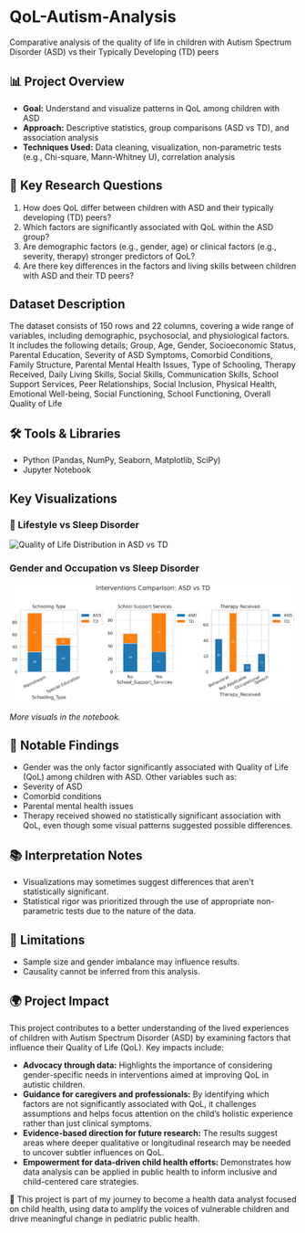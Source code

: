 # QoL-Autism-Analysis
Comparative analysis of the quality of life in children with Autism Spectrum Disorder (ASD) vs their Typically Developing (TD) peers

## 📊 Project Overview
- **Goal:** Understand and visualize patterns in QoL among children with ASD
- **Approach:** Descriptive statistics, group comparisons (ASD vs TD), and association analysis
- **Techniques Used:** Data cleaning, visualization, non-parametric tests (e.g., Chi-square, Mann-Whitney U), correlation analysis

## 🧠 Key Research Questions

1. How does QoL differ between children with ASD and their typically developing (TD) peers?
2. Which factors are significantly associated with QoL within the ASD group?
3. Are demographic factors (e.g., gender, age) or clinical factors (e.g., severity, therapy) stronger predictors of QoL?
4. Are there key differences in the factors and living skills between children with ASD and their TD peers?

## Dataset Description
The dataset consists of 150 rows and 22 columns, covering a wide range of variables, including demographic, psychosocial, and physiological factors. It includes the following details; Group, Age, Gender, Socioeconomic Status, Parental Education, Severity of ASD Symptoms, Comorbid Conditions, Family Structure, Parental Mental Health Issues, Type of Schooling, Therapy Received, Daily Living Skills, Social Skills, Communication Skills, School Support Services, Peer Relationships, Social Inclusion, Physical Health, Emotional Well-being, Social Functioning, School Functioning, Overall Quality of Life

## 🛠️ Tools & Libraries
- Python (Pandas, NumPy, Seaborn, Matplotlib, SciPy)
- Jupyter Notebook

## Key Visualizations
### 🧠 Lifestyle vs Sleep Disorder
![Quality of Life Distribution in ASD vs TD](numerical_box_plots.png)

### Gender and Occupation vs Sleep Disorder
![Interventions in ASD vs TD](interventions_comparison.png)

*More visuals in the notebook.*

## 📌 Notable Findings
- Gender was the only factor significantly associated with Quality of Life (QoL) among children with ASD.
Other variables such as:
- Severity of ASD
- Comorbid conditions
- Parental mental health issues
- Therapy received
showed no statistically significant association with QoL, even though some visual patterns suggested possible differences.

## 📚 Interpretation Notes
- Visualizations may sometimes suggest differences that aren't statistically significant.
- Statistical rigor was prioritized through the use of appropriate non-parametric tests due to the nature of the data.

## 🧩 Limitations
- Sample size and gender imbalance may influence results.
- Causality cannot be inferred from this analysis.

## 🌍 Project Impact
This project contributes to a better understanding of the lived experiences of children with Autism Spectrum Disorder (ASD) by examining factors that influence their Quality of Life (QoL). Key impacts include:
- **Advocacy through data:** Highlights the importance of considering gender-specific needs in interventions aimed at improving QoL in autistic children.
- **Guidance for caregivers and professionals:** By identifying which factors are not significantly associated with QoL, it challenges assumptions and helps focus attention on the child’s holistic experience rather than just clinical symptoms.
- **Evidence-based direction for future research:** The results suggest areas where deeper qualitative or longitudinal research may be needed to uncover subtler influences on QoL.
- **Empowerment for data-driven child health efforts:** Demonstrates how data analysis can be applied in public health to inform inclusive and child-centered care strategies.

🧭 This project is part of my journey to become a health data analyst focused on child health, using data to amplify the voices of vulnerable children and drive meaningful change in pediatric public health.
